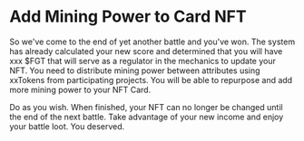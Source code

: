 # Add Mining Power to Card NFT

&#x20;So we've come to the end of yet another battle and you've won. The system has already calculated your new score and determined that you will have xxx $FGT that will serve as a regulator in the mechanics to update your NFT. You need to distribute mining power between attributes using xxTokens from participating projects. You will be able to repurpose and add more mining power to your NFT Card.

Do as you wish. When finished, your NFT can no longer be changed until the end of the next battle. Take advantage of your new income and enjoy your battle loot. You deserved.
